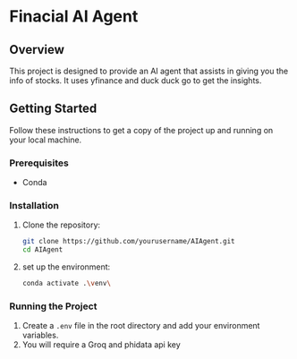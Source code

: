 # Finacial AI Agent

## Overview
This project is designed to provide an AI agent that assists in giving you the info of stocks. It uses yfinance and duck duck go to get the insights.

## Getting Started
Follow these instructions to get a copy of the project up and running on your local machine.

### Prerequisites
- Conda 

### Installation
1. Clone the repository:
    ```bash
    git clone https://github.com/yourusername/AIAgent.git
    cd AIAgent
    ```

2. set up the environment:
    ```bash
    conda activate .\venv\
    ```

### Running the Project
1. Create a `.env` file in the root directory and add your environment variables.
2. You will require a Groq and phidata api key 

